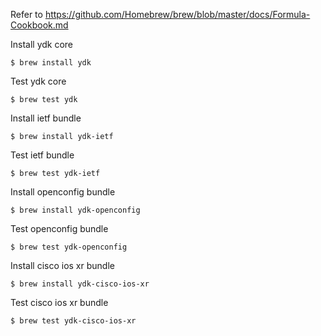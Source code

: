 Refer to https://github.com/Homebrew/brew/blob/master/docs/Formula-Cookbook.md

Install ydk core
```
$ brew install ydk
```

Test ydk core
```
$ brew test ydk
```

Install ietf bundle
```
$ brew install ydk-ietf
```

Test ietf bundle
```
$ brew test ydk-ietf
```

Install openconfig bundle
```
$ brew install ydk-openconfig
```

Test openconfig bundle
```
$ brew test ydk-openconfig
```

Install cisco ios xr bundle
```
$ brew install ydk-cisco-ios-xr
```

Test cisco ios xr bundle
```
$ brew test ydk-cisco-ios-xr
```